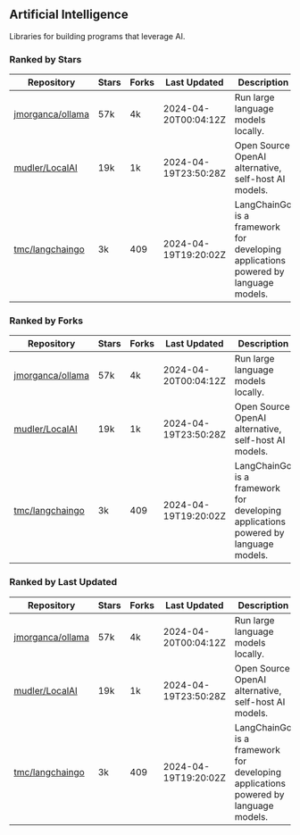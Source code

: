 ## Artificial Intelligence

Libraries for building programs that leverage AI.

### Ranked by Stars

| Repository | Stars | Forks | Last Updated | Description | 
|------------|-------|-------|--------------|-------------|
| [jmorganca/ollama](https://github.com/jmorganca/ollama) | 57k | 4k | 2024-04-20T00:04:12Z |  Run large language models locally. |
| [mudler/LocalAI](https://github.com/mudler/LocalAI) | 19k | 1k | 2024-04-19T23:50:28Z |  Open Source OpenAI alternative, self-host AI models. |
| [tmc/langchaingo](https://github.com/tmc/langchaingo) | 3k | 409 | 2024-04-19T19:20:02Z |  LangChainGo is a framework for developing applications powered by language models. |

### Ranked by Forks

| Repository | Stars | Forks | Last Updated | Description | 
|------------|-------|-------|--------------|-------------|
| [jmorganca/ollama](https://github.com/jmorganca/ollama) | 57k | 4k | 2024-04-20T00:04:12Z |  Run large language models locally. |
| [mudler/LocalAI](https://github.com/mudler/LocalAI) | 19k | 1k | 2024-04-19T23:50:28Z |  Open Source OpenAI alternative, self-host AI models. |
| [tmc/langchaingo](https://github.com/tmc/langchaingo) | 3k | 409 | 2024-04-19T19:20:02Z |  LangChainGo is a framework for developing applications powered by language models. |

### Ranked by Last Updated

| Repository | Stars | Forks | Last Updated | Description | 
|------------|-------|-------|--------------|-------------|
| [jmorganca/ollama](https://github.com/jmorganca/ollama) | 57k | 4k | 2024-04-20T00:04:12Z |  Run large language models locally. |
| [mudler/LocalAI](https://github.com/mudler/LocalAI) | 19k | 1k | 2024-04-19T23:50:28Z |  Open Source OpenAI alternative, self-host AI models. |
| [tmc/langchaingo](https://github.com/tmc/langchaingo) | 3k | 409 | 2024-04-19T19:20:02Z |  LangChainGo is a framework for developing applications powered by language models. |

